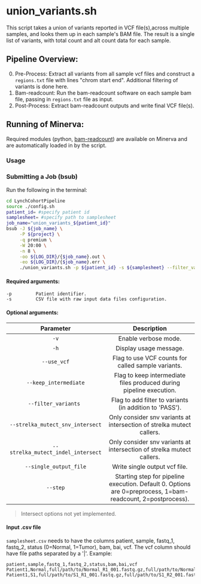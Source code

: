 # union_variants.sh
This script takes a union of variants reported in VCF file(s),across multiple samples, and looks them up in each sample's BAM file. The result is a single list of variants, with total count and alt count data for each sample.

## Pipeline Overview:

0. Pre-Process: Extract all variants from all sample vcf files and construct a `regions.txt` file with lines "chrom start end". Additional filtering of variants is done here.
1. Bam-readcount: Run the bam-readcount software on each sample bam file, passing in `regions.txt` file as input.
2. Post-Process: Extract bam-readcount outputs and write final VCF file(s).


## Running of Minerva:

Required modules (python, [bam-readcount](https://github.com/genome/bam-readcount)) are available on Minerva and are automatically loaded in by the script.

### Usage

### Submitting a Job (bsub)
Run the following in the terminal:

```bash
cd LynchCohortPipeline
source ./config.sh
patient_id= #specify patient id
samplesheet= #specify path to samplesheet
job_name="union_variants_${patient_id}"
bsub -J ${job_name} \
     -P ${project} \
     -q premium \
     -W 20:00 \
     -n 8 \
     -oo ${LOG_DIR}/{$job_name}.out \
     -eo ${LOG_DIR}/{$job_name}.err \
     ./union_variants.sh -p ${patient_id} -s ${samplesheet} --filter_variants -v
```

#### Required arguments:
```
-p         Patient identifier.
-s         CSV file with raw input data files configuration.
```

#### Optional arguments:

| Parameter                 | Description   |	
| :----------------------------------------: | :------: |
| `-v` | Enable verbose mode. |
| `-h` | Display usage message. |
| `--use_vcf` |  Flag to use VCF counts for called sample variants. 
| `--keep_intermediate` | Flag to keep intermediate files produced during pipeline execution.
| `--filter_variants ` | Flag to add filter to variants (in addition to 'PASS').
|  `--strelka_mutect_snv_intersect` | Only consider snv variants at intersection of strelka mutect callers.
| `--strelka_mutect_indel_intersect` | Only consider snv variants at intersection of strelka mutect callers.
|  `--single_output_file` | Write single output vcf file.
| `--step` | Starting step for pipeline execution. Default 0. Options are 0=preprocess, 1=bam-readcount, 2=postprocess). |

>Intersect options not yet implemented.

#### Input .csv file
`samplesheet.csv` needs to have the columns patient, sample, fastq_1, fastq_2, status (0=Normal, 1=Tumor), bam, bai, vcf. The vcf column should have file paths separated by a '|'. Example:

```csv
patient,sample,fastq_1,fastq_2,status,bam,bai,vcf
Patient1,Normal,full/path/to/Normal_R1_001.fastq.gz,full/path/to/Normal_R2_001.fastq.gz,0,full/path/to/Normal.bam,full/path/to/Normal.bai,na
Patient1,S1,full/path/to/S1_R1_001.fastq.gz,full/path/to/S1_R2_001.fastq.gz,1,full/path/to/S1.bam,full/path/to/S1.bai,full/path/to/S1_1.vcf|full/path/to/S1_2.vcf|full/path/to/S1_3.vcf
```


